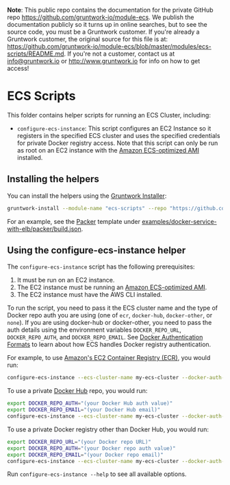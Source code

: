 **Note**: This public repo contains the documentation for the private GitHub repo <https://github.com/gruntwork-io/module-ecs>.
We publish the documentation publicly so it turns up in online searches, but to see the source code, you must be a Gruntwork customer.
If you're already a Gruntwork customer, the original source for this file is at: <https://github.com/gruntwork-io/module-ecs/blob/master/modules/ecs-scripts/README.md>.
If you're not a customer, contact us at <info@gruntwork.io> or <http://www.gruntwork.io> for info on how to get access!

# ECS Scripts

This folder contains helper scripts for running an ECS Cluster, including:

* `configure-ecs-instance`: This script configures an EC2 Instance so it registers in the specified ECS cluster and
  uses the specified credentials for private Docker registry access. Note that this script can only be run as root on
  an EC2 instance with the [Amazon ECS-optimized AMI](https://aws.amazon.com/marketplace/pp/B00U6QTYI2/) installed.

## Installing the helpers

You can install the helpers using the [Gruntwork Installer](https://github.com/gruntwork-io/gruntwork-installer):

```bash
gruntwork-install --module-name "ecs-scripts" --repo "https://github.com/gruntwork-io/module-ecs" --tag "0.0.1"
```

For an example, see the [Packer](https://www.packer.io/) template under
[examples/docker-service-with-elb/packer/build.json](/examples/docker-service-with-elb/packer/build.json).

## Using the configure-ecs-instance helper

The `configure-ecs-instance` script has the following prerequisites:

1. It must be run on an EC2 instance.
1. The EC2 instance must be running an [Amazon ECS-optimized AMI](https://aws.amazon.com/marketplace/pp/B00U6QTYI2/).
1. The EC2 instance must have the AWS CLI installed.

To run the script, you need to pass it the ECS cluster name and the type of Docker repo auth you are using
(one of `ecr`, `docker-hub`, `docker-other`, or `none`). If you are using docker-hub or docker-other, you need to pass
the auth details using the environment variables `DOCKER_REPO_URL`, `DOCKER_REPO_AUTH`, and `DOCKER_REPO_EMAIL`. See
[Docker Authentication
Formats](http://docs.aws.amazon.com/AmazonECS/latest/developerguide/private-auth.html#docker-auth-formats) to learn
about how ECS handles Docker registry authentication.

For example, to use [Amazon's EC2 Container Registry (ECR)](https://aws.amazon.com/ecr/), you would run:

```bash
configure-ecs-instance --ecs-cluster-name my-ecs-cluster --docker-auth-type ecr
```

To use a private [Docker Hub](https://hub.docker.com/) repo, you would run:

```bash
export DOCKER_REPO_AUTH="(your Docker Hub auth value)"
export DOCKER_REPO_EMAIL="(your Docker Hub email)"
configure-ecs-instance --ecs-cluster-name my-ecs-cluster --docker-auth-type docker-hub
```

To use a private Docker registry other than Docker Hub, you would run:

```bash
export DOCKER_REPO_URL="(your Docker repo URL)"
export DOCKER_REPO_AUTH="(your Docker repo auth value)"
export DOCKER_REPO_EMAIL="(your Docker repo email)"
configure-ecs-instance --ecs-cluster-name my-ecs-cluster --docker-auth-type docker-hub
```

Run `configure-ecs-instance --help` to see all available options.
